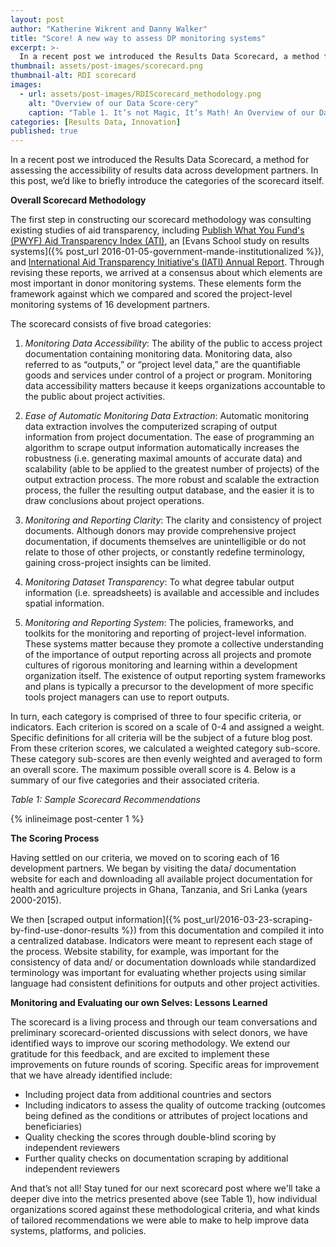 ```yaml
---
layout: post
author: "Katherine Wikrent and Danny Walker"
title: "Score! A new way to assess DP monitoring systems" 
excerpt: >-
  In a recent post we introduced the Results Data Scorecard, a method for assessing the accessibility of results data across development partners. In this post, we’d like to briefly introduce the categories of the scorecard itself....
thumbnail: assets/post-images/scorecard.png
thumbnail-alt: RDI scorecard
images:
  - url: assets/post-images/RDIScorecard_methodology.png
    alt: "Overview of our Data Score-cery"
    caption: "Table 1. It’s not Magic, It’s Math! An Overview of our Data Score-cery."
categories: [Results Data, Innovation]
published: true
---
```


In a recent post we introduced the Results Data Scorecard, a method for assessing the accessibility of results data across development partners. In this post, we’d like to briefly introduce the categories of the scorecard itself.

**Overall Scorecard Methodology**

The first step in constructing our scorecard methodology was consulting existing studies of aid transparency, including [Publish What You Fund's (PWYF) Aid Transparency Index (ATI)](http://ati.publishwhatyoufund.org), an [Evans School study on results systems]({% post_url 2016-01-05-government-mande-institutionalized %}), and [International Aid Transparency Initiative's (IATI) Annual Report](http://www.aidtransparency.net/annualreport2015/#home). Through revising these reports, we arrived at a consensus about which elements are most important in donor monitoring systems. These elements form the framework against which we compared and scored the project-level monitoring systems of 16 development partners.

The scorecard consists of five broad categories:

1.	*Monitoring Data Accessibility*: The ability of the public to access project documentation containing monitoring data. Monitoring data, also referred to as “outputs,” or “project level data,” are the quantifiable goods and services under control of a project or program. Monitoring data accessibility matters because it keeps organizations accountable to the public about project activities.

2.	*Ease of Automatic Monitoring Data Extraction*: Automatic monitoring data extraction involves the computerized scraping of output information from project documentation. The ease of programming an algorithm to scrape output information automatically increases the robustness (i.e. generating maximal amounts of accurate data) and scalability (able to be applied to the greatest number of projects) of the output extraction process. The more robust and scalable the extraction process, the fuller the resulting output database, and the easier it is to draw conclusions about project operations.

3.	*Monitoring and Reporting Clarity*: The clarity and consistency of project documents. Although donors may provide comprehensive project documentation, if documents themselves are unintelligible or do not relate to those of other projects, or constantly redefine terminology, gaining cross-project insights can be limited.

4.	*Monitoring Dataset Transparency*: To what degree tabular output information (i.e. spreadsheets) is available and accessible and includes spatial information.

5.	*Monitoring and Reporting System*: The policies, frameworks, and toolkits for the monitoring and reporting of project-level information. These systems matter because they promote a collective understanding of the importance of output reporting across all projects and promote cultures of rigorous monitoring and learning within a development organization itself. The existence of output reporting system frameworks and plans is typically a precursor to the development of more specific tools project managers can use to report outputs.

In turn, each category is comprised of three to four specific criteria, or indicators.  Each criterion is scored on a scale of 0-4 and assigned a weight. Specific definitions for all criteria will be the subject of a future blog post. From these criterion scores, we calculated a weighted category sub-score. These category sub-scores are then evenly weighted and averaged to form an overall score. The maximum possible overall score is 4. Below is a summary of our five categories and their associated criteria.

_Table 1: Sample Scorecard Recommendations_

{% inlineimage post-center 1 %}

**The Scoring Process**

Having settled on our criteria, we moved on to scoring each of 16 development partners.  We began by visiting the data/ documentation website for each and downloading all available project documentation for health and agriculture projects in Ghana, Tanzania, and Sri Lanka (years 2000-2015).

We then [scraped output information]({% post_url/2016-03-23-scraping-by-find-use-donor-results %}) from this documentation and compiled it into a centralized database. Indicators were meant to represent each stage of the process. Website stability, for example, was important for the consistency of data and/ or documentation downloads while standardized terminology was important for evaluating whether projects using similar language had consistent definitions for outputs and other project activities.

**Monitoring and Evaluating our own Selves: Lessons Learned**

The scorecard is a living process and through our team conversations and preliminary scorecard-oriented discussions with select donors, we have identified ways to improve our scoring methodology. We extend our gratitude for this feedback, and are excited to implement these improvements on future rounds of scoring. Specific areas for improvement that we have already identified include:

- Including project data from additional countries and sectors
- Including indicators to assess the quality of outcome tracking (outcomes being defined as the conditions or attributes of project locations and beneficiaries)
- Quality checking the scores through double-blind scoring by independent reviewers
- Further quality checks on documentation scraping by additional independent reviewers

And that’s not all! Stay tuned for our next scorecard post where we'll take a deeper dive into the metrics presented above (see Table 1), how individual organizations scored against these methodological criteria, and what kinds of tailored recommendations we were able to make to help improve data systems, platforms, and policies.

